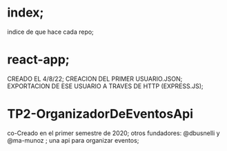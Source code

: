 # index;
indice de que hace cada repo;

# react-app;
CREADO EL 4/8/22;
CREACION DEL PRIMER USUARIO.JSON;
EXPORTACION DE ESE USUARIO A TRAVES DE HTTP (EXPRESS.JS);

# TP2-OrganizadorDeEventosApi
co-Creado en el primer semestre de 2020;
otros fundadores: @dbusnelli y @ma-munoz ;
una api para organizar eventos;
